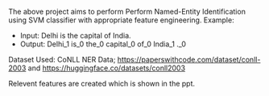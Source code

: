 The above project aims to perform Perform Named-Entity Identification using SVM classifier with appropriate feature engineering.
Example:
- Input: Delhi is the capital of India.
- Output: Delhi_1 is_0 the_0 capital_0 of_0 India_1 ._0

Dataset Used: CoNLL NER Data; https://paperswithcode.com/dataset/conll-2003 and https://huggingface.co/datasets/conll2003

Relevent features are created which is shown in the ppt.
